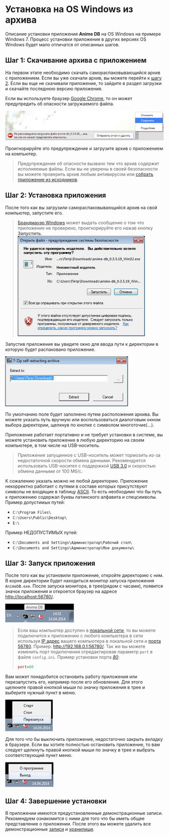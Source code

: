 # Установка на OS Windows из архива

Описание установки приложения **Anime DB** на OS Windows на примере Windows 7.
Процесс установки приложения в других версиях OS Windows будет мало отличатся от описанных шагов.

<a name="stap-1"></a>

## Шаг 1: Скачивание архива с приложением

На первом этапе необходимо скачать самораспаковывающийся архив с приложением.
Если вы уже скачали архив, вы можете перейти к [шагу 2](#stap-2).
Если вы еще не скачивали приложение, то зайдите в раздел загрузки и скачайте последнюю версию приложения.

Если вы используете браузер [Google Chrome](http://ru.wikipedia.org/wiki/Google_Chrome), то он может предупредить об
опасности загружаемого файла.

![Предупреждение от Google Chrome](https://raw.githubusercontent.com/anime-db/anime-db-docs/master/images/ru/install/warning_download.jpg)

Проигнорируйте это предупреждение и загрузите архив с приложением на компьютер.

> Предупреждение об опасности вызвано тем что архив содержит исполняемые файлы.
Если вы не уверены в своей безопасности вы можете проверить архив любым антивирусом или
[собрать приложение из исходников](/ru/user/install/source/windows.md).

<a name="stap-2"></a>

## Шаг 2: Установка приложения

После того как вы загрузили самораспаковывающийся архив на свой компьютер, запустите его.

> [Брандмауэр Windows](http://ru.wikipedia.org/wiki/Брандмауэр_Windows) может выдать сообщение о том что приложение не
проверено, проигнорируйте его нажав кнопку **Запустить**.
![Предупреждение Брандмауэр Windows](https://raw.githubusercontent.com/anime-db/anime-db-docs/master/images/ru/install/run_archive.jpg)

Запустив приложение вы увидите окно для ввода пути к директории в которую будет распаковано приложение.

![Главная страница сайта Anime DB](https://raw.githubusercontent.com/anime-db/anime-db-docs/master/images/en/install/archive_choose_path.jpg)

По умолчанию поле будет заполнено путем расположения архива. Вы можете указать путь вручную или воспользоваться
диалоговым окном выбора директории, щелкнув по кнопке с символом многоточие(...).

Приложение работает портативно и не требует установки в системе, вы можете установить приложение в любую директорию на
своем компьютере, в том числе на USB-носитель.

> Приложение запущенное с USB-носитель может тормозить из-за недостаточной скорости обмена данными. Рекомендуется
использовать USB-носител с поддержкой [USB 3.0](http://ru.wikipedia.org/wiki/USB#USB_3.0) и скоростью обмена данными от
100 Мб/с.

К сожалению указать можно не любой директорию. Приложение некорректно работает с путями в составе которых
присутствуют символы не входящие в таблицу [ASCII](http://www.asciitable.com/ "Таблица ASCII символов"). То есть
необходимо что бы путь к приложению содержал буквы латинского алфавита и спецсимволы.
Пример допустимых путей:

- `C:\Program Files\`
- `C:\Users\Public\Desktop\`
- `E:\`

Пример НЕДОПУСТИМЫХ путей:

- `C:\Documents and Settings\Администратор\Рабочий стол\`
- `C:\Documents and Settings\Администратор\Мои документы\`

<a name="stap-3"></a>

## Шаг 3: Запуск приложения

После того как вы установили приложение, откройте директорию с ним. В корне директории будет находиться монитор запуска
приложения `AnimeDB.exe`. После запуска монитора, в трее(рядом с часами), появится значок приложения и откроется
браузер на адресе <http://localhost:56780/>.

![Трай](https://raw.githubusercontent.com/anime-db/anime-db-docs/master/images/en/install/tray.jpg)

<a name="change-port"></a>

> Если ваш компьютер доступен в [локальной сети](http://ru.wikipedia.org/wiki/Локальная_вычислительная_сеть), то вы
можете подключится к приложению с любого компьютера в сети используя [IP адрес](http://ru.wikipedia.org/wiki/IP-адрес)
вашего компьютера в локальной сети и [порта](http://ru.wikipedia.org/wiki/Порт_%28компьютерные_сети%29)
[56780](/ru/user/port.md). Пример: <http://192.168.0.1:56780/>. Так же вы можете изменить порт подключения
отредактировав параметр `port` в файле `config.ini`. Пример установки порта
*[80](http://en.wikipedia.org/wiki/List_of_TCP_and_UDP_port_numbers#cite_ref-11)*:
> 
> ```ini
> port=80
> ```

Вам может понадобится остановить работу приложения или перезапустить его, например после его обновления. Для этого
щелкните правой кнопкой мыши по значку приложения в трее и выберите нужный пункт в меню.

![Перезапуск приложения](https://raw.githubusercontent.com/anime-db/anime-db-docs/master/images/ru/install/tray_restart.jpg)

Для того что бы выключить приложение, недостаточно закрыть вкладку в браузере. Если вы хотите полностью остановить
приложение, то вам следует щелкнуть правой кнопкой мыши по значку в трее и выбрать соответствующий пункт меню.

![Выключение приложения](https://raw.githubusercontent.com/anime-db/anime-db-docs/master/images/ru/install/tray_exit.jpg)

<a name="stap-4"></a>

## Шаг 4: Завершение установки

В приложении имеются предустановленные демонстрационные записи. Рекомендуем ознакомится с ними для того что бы иметь
общее представление о приложении. После этого вы можете удалить все демонстрационные [записи](/ru/user/item/delete.md)
и [хранилище](/ru/user/storage/delete.md).